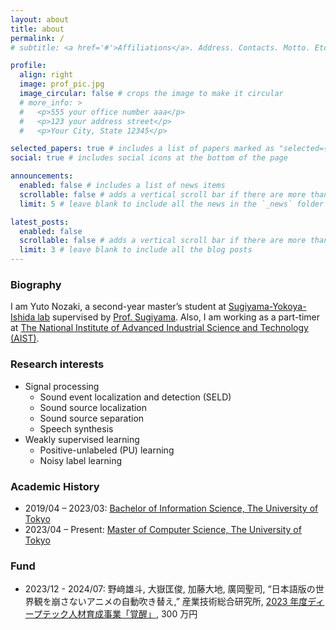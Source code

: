 ```yaml
---
layout: about
title: about
permalink: /
# subtitle: <a href='#'>Affiliations</a>. Address. Contacts. Motto. Etc.

profile:
  align: right
  image: prof_pic.jpg
  image_circular: false # crops the image to make it circular
  # more_info: >
  #   <p>555 your office number aaa</p>
  #   <p>123 your address street</p>
  #   <p>Your City, State 12345</p>

selected_papers: true # includes a list of papers marked as "selected={true}"
social: true # includes social icons at the bottom of the page

announcements:
  enabled: false # includes a list of news items
  scrollable: false # adds a vertical scroll bar if there are more than 3 news items
  limit: 5 # leave blank to include all the news in the `_news` folder

latest_posts:
  enabled: false
  scrollable: false # adds a vertical scroll bar if there are more than 3 new posts items
  limit: 3 # leave blank to include all the blog posts
---
```

### Biography
I am Yuto Nozaki, a second-year master’s student at [Sugiyama-Yokoya-Ishida lab](https://www.ms.k.u-tokyo.ac.jp/) supervised by [Prof. Sugiyama](https://www.ms.k.u-tokyo.ac.jp/sugi/index.html).
Also, I am working as a part-timer at [The National Institute of Advanced Industrial Science and Technology (AIST)](https://www.aist.go.jp/index_en.html).


### Research interests
- Signal processing
  - Sound event localization and detection (SELD)
  - Sound source localization
  - Sound source separation
  - Speech synthesis
- Weakly supervised learning 
  - Positive-unlabeled (PU) learning
  - Noisy label learning


### Academic History
- 2019/04 – 2023/03:  [Bachelor of Information Science, The University of Tokyo](https://www.is.s.u-tokyo.ac.jp/en/)
- 2023/04 – Present:  [Master of Computer Science, The University of Tokyo](https://www.is.s.u-tokyo.ac.jp/en/)


### Fund
- 2023/12 - 2024/07:  野﨑雄斗, 大嶽匡俊, 加藤大地, 廣岡聖司, “日本語版の世界観を崩さないアニメの自動吹き替え,” 産業技術総合研究所, [2023 年度ディープテック人材育成事業「覚醒」](https://kakusei.aist.go.jp/r5/), 300 万円

<!-- Write your biography here. Tell the world about yourself. Link to your favorite [subreddit](http://reddit.com). You can put a picture in, too. The code is already in, just name your picture `prof_pic.jpg` and put it in the `img/` folder.

Put your address / P.O. box / other info right below your picture. You can also disable any of these elements by editing `profile` property of the YAML header of your `_pages/about.md`. Edit `_bibliography/papers.bib` and Jekyll will render your [publications page](/al-folio/publications/) automatically.

Link to your social media connections, too. This theme is set up to use [Font Awesome icons](https://fontawesome.com/) and [Academicons](https://jpswalsh.github.io/academicons/), like the ones below. Add your Facebook, Twitter, LinkedIn, Google Scholar, or just disable all of them. -->
